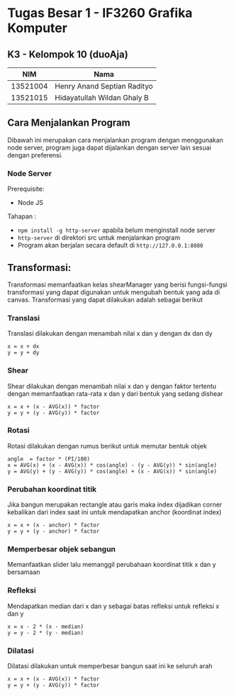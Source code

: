# Tugas Besar 1 - IF3260 Grafika Komputer

## K3 - Kelompok 10 (duoAja)
| NIM      | Nama                           |
|----------|--------------------------------|
| 13521004 | Henry Anand Septian Radityo    |
| 13521015 | Hidayatullah Wildan Ghaly B    |

## Cara Menjalankan Program
Dibawah ini merupakan cara menjalankan program dengan menggunakan node server, program juga dapat dijalankan dengan server lain sesuai dengan preferensi. 

### Node Server
Prerequisite:
- Node JS 

Tahapan : 
- `npm install -g http-server` apabila belum menginstall node server
- `http-server` di direktori src untuk menjalankan program
- Program akan berjalan secara default di `http://127.0.0.1:8080`

## Transformasi:
Transformasi memanfaatkan kelas shearManager yang berisi fungsi-fungsi transformasi yang dapat digunakan untuk mengubah bentuk yang ada di canvas. Transformasi yang dapat dilakukan adalah sebagai berikut
### Translasi
Translasi dilakukan dengan menambah nilai x dan y dengan dx dan dy
```
x = x + dx
y = y + dy
```

### Shear
Shear dilakukan dengan menambah nilai x dan y dengan faktor tertentu dengan memanfaatkan rata-rata x dan y dari bentuk yang sedang dishear
```
x = x + (x - AVG(x)) * factor
y = y + (y - AVG(y)) * factor
```

### Rotasi
Rotasi dilakukan dengan rumus berikut untuk memutar bentuk objek
```
angle  = factor * (PI/180)
x = AVG(x) + (x - AVG(x)) * cos(angle) - (y - AVG(y)) * sin(angle)
y = AVG(y) + (y - AVG(y)) * cos(angle) + (x - AVG(x)) * sin(angle)
```

### Perubahan koordinat titik
Jika bangun merupakan rectangle atau garis maka index dijadikan corner kebalikan dari index saat ini untuk mendapatkan anchor (koordinat index)
```
x = x + (x - anchor) * factor
y = y + (y - anchor) * factor
```

### Memperbesar objek sebangun
Memanfaatkan slider lalu memanggil perubahaan koordinat titik x dan y bersamaan

### Refleksi
Mendapatkan median dari x dan y sebagai batas refleksi untuk refleksi x dan y
``` 
x = x - 2 * (x - median)
y = y - 2 * (y - median)
```

### Dilatasi
Dilatasi dilakukan untuk memperbesar bangun saat ini ke seluruh arah
```
x = x + (x - AVG(x)) * factor
y = y + (y - AVG(y)) * factor
```